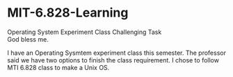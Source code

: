 # MIT-6.828-Learning
Operating System Experiment Class Challenging Task <br>
God bless me. <br>

I have an Operating Sysmtem experiment class this semester. The professor said we have two options to finish the class requirement. I chose to follow MTI 6.828 class to make a Unix OS. <br>
